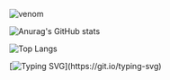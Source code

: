<!--
**yongjooMoon/yongjooMoon** is a ✨ _special_ ✨ repository because its `README.md` (this file) appears on your GitHub profile.

Here are some ideas to get you started:

- 🔭 I’m currently working on ...
- 🌱 I’m currently learning ...
- 👯 I’m looking to collaborate on ...
- 🤔 I’m looking for help with ...
- 💬 Ask me about ...
- 📫 How to reach me: ...
- 😄 Pronouns: ...
- ⚡ Fun fact: ...
-->

![venom](https://capsule-render.vercel.app/api?type=venom&height=200&text=Welcome&nbsp;to&nbsp;yongjooMoon&nbsp;GitHub&fontSize=45&color=0:8871e5,100:b678c4&stroke=b678c4)

![Anurag's GitHub stats](https://github-readme-stats.vercel.app/api?username=yongjooMoon&show_icons=true&theme=radical)

![Top Langs](https://github-readme-stats.vercel.app/api/top-langs/?username=yongjooMoon&layout=compact)

[![Typing SVG](https://readme-typing-svg.demolab.com?font=Nerko+One&pause=1000&color=060100&width=800&size=30&lines=I+am+Back+End+Developer;I'm+studying+from+the+front+to+the+backend.)](https://git.io/typing-svg)

